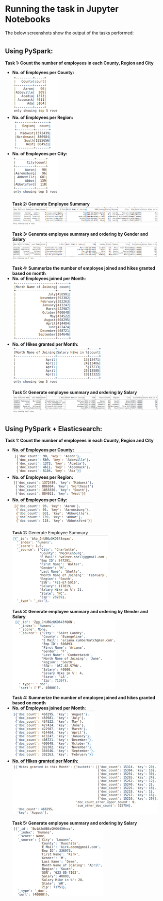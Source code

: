 # Running the task in Jupyter Notebooks
The below screenshots show the output of the tasks performed:
#
## Using PySpark:
**Task 1: Count the number of employees in each County, Region and City**<br/>
- **No. of Employees per County:**<br/>
<img src=https://github.com/Wolvarun9295/Spark-Elasticsearch-5MilData/blob/master/Screenshots/sp11.png></img><br/>
- **No. of Employees per Region:**<br/>
<img src=https://github.com/Wolvarun9295/Spark-Elasticsearch-5MilData/blob/master/Screenshots/sp12.png></img><br/>
- **No. of Employees per City:**<br/>
<img src=https://github.com/Wolvarun9295/Spark-Elasticsearch-5MilData/blob/master/Screenshots/sp13.png></img><br/><br/>
**Task 2: Generate Employee Summary**<br/>
<img src=https://github.com/Wolvarun9295/Spark-Elasticsearch-5MilData/blob/master/Screenshots/sp2.png></img><br/><br/>
**Task 3: Generate employee summary and ordering by Gender and Salary**<br/>
<img src=https://github.com/Wolvarun9295/Spark-Elasticsearch-5MilData/blob/master/Screenshots/sp3.png></img><br/><br/>
**Task 4: Summerize the number of employee joined and hikes granted based on month**<br/>
- **No. of Employees joined per Month:**<br/>
<img src=https://github.com/Wolvarun9295/Spark-Elasticsearch-5MilData/blob/master/Screenshots/sp41.png></img><br/>
- **No. of Hikes granted per Month:**<br/>
<img src=https://github.com/Wolvarun9295/Spark-Elasticsearch-5MilData/blob/master/Screenshots/sp42.png></img><br/><br/>
**Task 5: Generate employee summary and ordering by Salary**<br/>
<img src=https://github.com/Wolvarun9295/Spark-Elasticsearch-5MilData/blob/master/Screenshots/sp5.png></img><br/>

#
## Using PySpark + Elasticsearch:
**Task 1: Count the number of employees in each County, Region and City**<br/>
- **No. of Employees per County:**<br/>
<img src=https://github.com/Wolvarun9295/Spark-Elasticsearch-5MilData/blob/master/Screenshots/esT11.png></img><br/>
- **No. of Employees per Region:**<br/>
<img src=https://github.com/Wolvarun9295/Spark-Elasticsearch-5MilData/blob/master/Screenshots/esT12.png></img><br/>
- **No. of Employees per City:**<br/>
<img src=https://github.com/Wolvarun9295/Spark-Elasticsearch-5MilData/blob/master/Screenshots/esT13.png></img><br/><br/>
**Task 2:** Generate Employee Summary<br/>
<img src=https://github.com/Wolvarun9295/Spark-Elasticsearch-5MilData/blob/master/Screenshots/esT2.png></img><br/><br/>
**Task 3: Generate employee summary and ordering by Gender and Salary**<br/>
<img src=https://github.com/Wolvarun9295/Spark-Elasticsearch-5MilData/blob/master/Screenshots/esT3.png></img><br/><br/>
**Task 4: Summerize the number of employee joined and hikes granted based on month**<br/>
- **No. of Employees joined per Month:**<br/>
<img src=https://github.com/Wolvarun9295/Spark-Elasticsearch-5MilData/blob/master/Screenshots/esT41.png></img><br/>
- **No. of Hikes granted per Month:**<br/>
<img src=https://github.com/Wolvarun9295/Spark-Elasticsearch-5MilData/blob/master/Screenshots/esT42.png></img><br/><br/>
**Task 5: Generate employee summary and ordering by Salary**<br/>
<img src=https://github.com/Wolvarun9295/Spark-Elasticsearch-5MilData/blob/master/Screenshots/esT5.png></img><br/>

